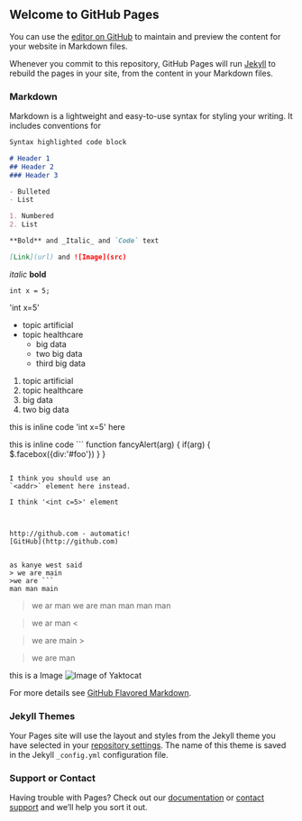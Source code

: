 ## Welcome to GitHub Pages

You can use the [editor on GitHub](https://github.com/DLMBM/DLMBM.github.io/edit/main/index.md) to maintain and preview the content for your website in Markdown files.

Whenever you commit to this repository, GitHub Pages will run [Jekyll](https://jekyllrb.com/) to rebuild the pages in your site, from the content in your Markdown files.

### Markdown

Markdown is a lightweight and easy-to-use syntax for styling your writing. It includes conventions for

```markdown
Syntax highlighted code block

# Header 1
## Header 2
### Header 3

- Bulleted
- List

1. Numbered
2. List

**Bold** and _Italic_ and `Code` text

[Link](url) and ![Image](src)
```

*italic*
**bold**
```
int x = 5;

```
'int x=5'

* topic artificial
* topic healthcare
  *  big data
  *  two big data
    * third big data

1. topic artificial
1. topic healthcare
  1. big data
  1. two big data

this is inline code 'int x=5' here

this is inline code ```
function fancyAlert(arg) {
  if(arg) {
    $.facebox({div:'#foo'})
  }
}
```

I think you should use an
`<addr>` element here instead.

I think '<int c=5>' element



http://github.com - automatic!
[GitHub](http://github.com)


as kanye west said
> we are main
>we are ```
man man main
```
> we ar man
> we are man
> man man man


> we ar man <

> we are main >


> we are man



this is a Image ![Image of Yaktocat](https://octodex.github.com/images/yaktocat.png)

For more details see [GitHub Flavored Markdown](https://guides.github.com/features/mastering-markdown/).

### Jekyll Themes

Your Pages site will use the layout and styles from the Jekyll theme you have selected in your [repository settings](https://github.com/DLMBM/DLMBM.github.io/settings/pages). The name of this theme is saved in the Jekyll `_config.yml` configuration file.

### Support or Contact

Having trouble with Pages? Check out our [documentation](https://docs.github.com/categories/github-pages-basics/) or [contact support](https://support.github.com/contact) and we’ll help you sort it out.
